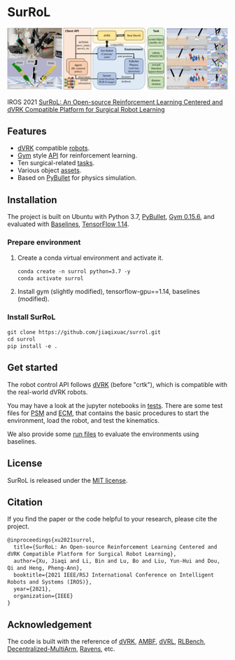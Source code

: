# SurRoL

<p align="center">
   <img src="resources/img/surrol-overview.png" alt="SurRoL"/>
</p>

IROS 2021 [SurRoL: An Open-source Reinforcement Learning Centered and dVRK Compatible Platform for Surgical Robot Learning](https://arxiv.org/abs/2108.13035)

## Features

- [dVRK](https://github.com/jhu-dvrk/sawIntuitiveResearchKit/wiki) compatible [robots](./surrol/robots).
- [Gym](https://github.com/openai/gym) style [API](./surrol/gym) for reinforcement learning.
- Ten surgical-related [tasks](./surrol/tasks).
- Various object [assets](./surrol/assets).
- Based on [PyBullet]((https://github.com/bulletphysics/bullet3)) for physics simulation.

## Installation

The project is built on Ubuntu with Python 3.7,
[PyBullet](https://github.com/bulletphysics/bullet3),
[Gym 0.15.6](https://github.com/openai/gym/releases/tag/0.15.6),
and evaluated with [Baselines](https://github.com/openai/baselines),
[TensorFlow 1.14](https://www.tensorflow.org/install/pip).

### Prepare environment

1. Create a conda virtual environment and activate it.

    ```shell
    conda create -n surrol python=3.7 -y
    conda activate surrol
    ```

2. Install gym (slightly modified), tensorflow-gpu==1.14, baselines (modified).

### Install SurRoL

```shell
git clone https://github.com/jiaqixuac/surrol.git
cd surrol
pip install -e .
```

## Get started

The robot control API follows [dVRK](https://github.com/jhu-dvrk/dvrk-ros/tree/master/dvrk_python/src/dvrk)
(before "crtk"), which is compatible with the real-world dVRK robots.

You may have a look at the jupyter notebooks in [tests](./tests).
There are some test files for [PSM](./tests/test_psm.ipynb) and [ECM](./tests/test_ecm.ipynb),
that contains the basic procedures to start the environment, load the robot, and test the kinematics.

We also provide some [run files](./run) to evaluate the environments using baselines.

## License

SurRoL is released under the [MIT license](LICENSE).

## Citation

If you find the paper or the code helpful to your research, please cite the project.

```
@inproceedings{xu2021surrol,
  title={SurRoL: An Open-source Reinforcement Learning Centered and dVRK Compatible Platform for Surgical Robot Learning},
  author={Xu, Jiaqi and Li, Bin and Lu, Bo and Liu, Yun-Hui and Dou, Qi and Heng, Pheng-Ann},
  booktitle={2021 IEEE/RSJ International Conference on Intelligent Robots and Systems (IROS)},
  year={2021},
  organization={IEEE}
}
```

## Acknowledgement

The code is built with the reference of [dVRK](https://github.com/jhu-dvrk/sawIntuitiveResearchKit/wiki),
[AMBF](https://github.com/WPI-AIM/ambf),
[dVRL](https://github.com/ucsdarclab/dVRL),
[RLBench](https://github.com/stepjam/RLBench),
[Decentralized-MultiArm](https://github.com/columbia-ai-robotics/decentralized-multiarm),
[Ravens](https://github.com/google-research/ravens), etc.
